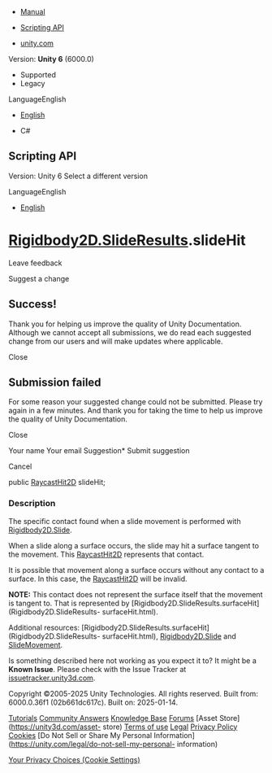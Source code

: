 [ ]()

  * [Manual](../Manual/index.html)
  * [Scripting API](../ScriptReference/index.html)

  * [unity.com](https://unity.com/)

Version: **Unity 6** (6000.0)

  * Supported
  * Legacy

LanguageEnglish

  * [English]()

  * C#

[ ](https://docs.unity3d.com)

## Scripting API

Version: Unity 6 Select a different version

LanguageEnglish

  * [English]()

#  [Rigidbody2D.SlideResults](Rigidbody2D.SlideResults.html).slideHit

Leave feedback

Suggest a change

## Success!

Thank you for helping us improve the quality of Unity Documentation. Although
we cannot accept all submissions, we do read each suggested change from our
users and will make updates where applicable.

Close

## Submission failed

For some reason your suggested change could not be submitted. Please <a>try
again</a> in a few minutes. And thank you for taking the time to help us
improve the quality of Unity Documentation.

Close

Your name Your email Suggestion* Submit suggestion

Cancel

[ ]()

public [RaycastHit2D](RaycastHit2D.html) slideHit;

### Description

The specific contact found when a slide movement is performed with
[Rigidbody2D.Slide](Rigidbody2D.Slide.html).

When a slide along a surface occurs, the slide may hit a surface tangent to
the movement. This [RaycastHit2D](RaycastHit2D.html) represents that contact.  
  
It is possible that movement along a surface occurs without any contact to a
surface. In this case, the [RaycastHit2D](RaycastHit2D.html) will be invalid.  
  
**NOTE:** This contact does not represent the surface itself that the movement
is tangent to. That is represented by
[Rigidbody2D.SlideResults.surfaceHit](Rigidbody2D.SlideResults-
surfaceHit.html).  
  
Additional resources:
[Rigidbody2D.SlideResults.surfaceHit](Rigidbody2D.SlideResults-
surfaceHit.html), [Rigidbody2D.Slide](Rigidbody2D.Slide.html) and
[SlideMovement](Rigidbody2D.SlideMovement.html).

Is something described here not working as you expect it to? It might be a
**Known Issue**. Please check with the Issue Tracker at
[issuetracker.unity3d.com](https://issuetracker.unity3d.com).

Copyright ©2005-2025 Unity Technologies. All rights reserved. Built from:
6000.0.36f1 (02b661dc617c). Built on: 2025-01-14.

[Tutorials](https://unity3d.com/learn) [Community
Answers](https://answers.unity3d.com) [Knowledge
Base](https://support.unity3d.com/hc/en-us)
[Forums](https://forum.unity3d.com) [Asset Store](https://unity3d.com/asset-
store) [Terms of use](https://docs.unity3d.com/Manual/TermsOfUse.html)
[Legal](https://unity.com/legal) [Privacy
Policy](https://unity.com/legal/privacy-policy)
[Cookies](https://unity.com/legal/cookie-policy) [Do Not Sell or Share My
Personal Information](https://unity.com/legal/do-not-sell-my-personal-
information)

[Your Privacy Choices (Cookie Settings)](javascript:void\(0\);)

